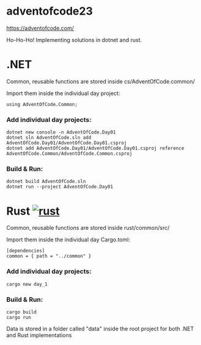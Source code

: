# adventofcode23

https://adventofcode.com/

Ho-Ho-Ho! Implementing solutions in dotnet and rust.

# .NET

Common, reusable functions are stored inside cs/AdventOfCode.common/

Import them inside the individual day project:
```
using AdventOfCode.Common;
```

### Add individual day projects:
```
dotnet new console -n AdventOfCode.Day01
dotnet sln AdventOfCode.sln add AdventOfCode.Day01/AdventOfCode.Day01.csproj
dotnet add AdventOfCode.Day01/AdventOfCode.Day01.csproj reference AdventOfCode.Common/AdventOfCode.Common.csproj
```

### Build & Run:
```
dotnet build AdventOfCode.sln
dotnet run --project AdventOfCode.Day01
```

# Rust [![rust](https://cdn3.emoji.gg/emojis/4504-rust.png)](https://emoji.gg/emoji/4504-rust)

Common, reusable functions are stored inside rust/common/src/

Import them inside the individual day Cargo.toml:
```
[dependencies]
common = { path = "../common" }
```

### Add individual day projects:
```
cargo new day_1
```

### Build & Run:
```
cargo build
cargo run
```

Data is stored in a folder called "data" inside the root project for both .NET and Rust implementations